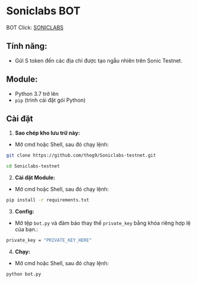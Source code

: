 # Soniclabs BOT
BOT Click: [SONICLABS](https://testnet.soniclabs.com/)

## Tính năng:

* Gửi S token đến các địa chỉ được tạo ngẫu nhiên trên Sonic Testnet.

## Module:

- Python 3.7 trở lên
- `pip` (trình cài đặt gói Python)

## Cài đặt
1. **Sao chép kho lưu trữ này:**
- Mở cmd hoặc Shell, sau đó chạy lệnh:
```sh
git clone https://github.com/thog9/Soniclabs-testnet.git
```
```sh
cd Soniclabs-testnet
```
2. **Cài đặt Module:**
- Mở cmd hoặc Shell, sau đó chạy lệnh:
```sh
pip install -r requirements.txt
```
3. **Config:**
- Mở tệp `bot.py` và đảm bảo thay thế `private_key` bằng khóa riêng hợp lệ của bạn.:
```sh
private_key = "PRIVATE_KEY_HERE"
```
4. **Chạy:**
- Mở cmd hoặc Shell, sau đó chạy lệnh:
```sh
python bot.py
```